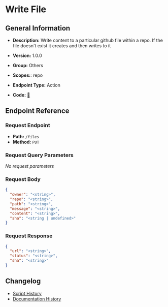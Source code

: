 # Write File

## General Information

- **Description:** Write content to a particular github file within a repo. If
the file doesn't exist it creates and then writes to it

- **Version:** 1.0.0
- **Group:** Others
- **Scopes:**: repo
- **Endpoint Type:** Action
- **Code:** [🔗](https://github.com/NangoHQ/integration-templates/tree/main/integrations/github/actions/write-file.ts)


## Endpoint Reference

### Request Endpoint

- **Path:** `/files`
- **Method:** `PUT`

### Request Query Parameters

_No request parameters_

### Request Body

```json
{
  "owner": "<string>",
  "repo": "<string>",
  "path": "<string>",
  "message": "<string>",
  "content": "<string>",
  "sha": "<string | undefined>"
}
```

### Request Response

```json
{
  "url": "<string>",
  "status": "<string>",
  "sha": "<string>"
}
```

## Changelog

- [Script History](https://github.com/NangoHQ/integration-templates/commits/main/integrations/github/actions/write-file.ts)
- [Documentation History](https://github.com/NangoHQ/integration-templates/commits/main/integrations/github/actions/write-file.md)

<!-- END  GENERATED CONTENT -->















